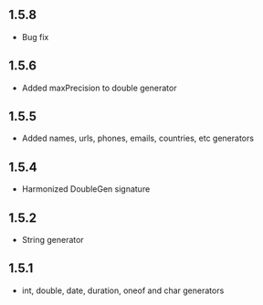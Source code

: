 ## 1.5.8

+ Bug fix

## 1.5.6

+ Added maxPrecision to double generator

## 1.5.5

+ Added names, urls, phones, emails, countries, etc generators

## 1.5.4

+ Harmonized DoubleGen signature

## 1.5.2

+ String generator

## 1.5.1

+ int, double, date, duration, oneof and char generators
